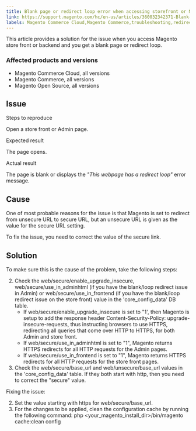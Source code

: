 ```yaml
---
title: Blank page or redirect loop error when accessing storefront or Magento Admin
link: https://support.magento.com/hc/en-us/articles/360032342371-Blank-page-or-redirect-loop-error-when-accessing-storefront-or-Magento-Admin
labels: Magento Commerce Cloud,Magento Commerce,troubleshooting,redirect,blank,Magento Admin
---
```


This article provides a solution for the issue when you access Magento store front or backend and you get a blank page or redirect loop.

 ### Affected products and versions

 
 * Magento Commerce Cloud, all versions
 * Magento Commerce, all versions
 * Magento Open Source, all versions
 
 Issue
-----

 Steps to reproduce

 Open a store front or Admin page.

 Expected result

 The page opens.

 Actual result

 The page is blank or displays the *"This webpage has a redirect loop"* error message. 

 Cause
-----

 One of most probable reasons for the issue is that Magento is set to redirect from unsecure URL to secure URL, but an unsecure URL is given as the value for the secure URL setting.

 To fix the issue, you need to correct the value of the secure link.

 Solution
--------

 To make sure this is the cause of the problem, take the following steps:

 
 2. Check the web/secure/enable\_upgrade\_insecure, web/secure/use\_in\_adminhtml (if you have the blank/loop redirect issue in Admin) or web/secure/use\_in\_frontend (if you have the blank/loop redirect issue on the store front) value in the 'core\_config\_data' DB table. 
	 * If web/secure/enable\_upgrade\_insecure is set to "1', then Magento is setup to add the response header Content-Security-Policy: upgrade-insecure-requests, thus instructing browsers to use HTTPS, redirecting all queries that come over HTTP to HTTPS, for both Admin and store front.
	 * If web/secure/use\_in\_adminhtml is set to "1", Magento returns HTTPS redirects for all HTTP requests for the Admin pages.
	 * If web/secure/use\_in\_frontend is set to "1", Magento returns HTTPS redirects for all HTTP requests for the store front pages. 
 4. Check the web/secure/base\_url and web/unsecure/base\_url values in the 'core\_config\_data' table. If they both start with http, then you need to correct the "secure" value.
 
 Fixing the issue:

 
 2. Set the value starting with https for web/secure/base\_url.  
 4. For the changes to be applied, clean the configuration cache by running the following command: php <your\_magento\_install\_dir>/bin/magento cache:clean config 
 
  

